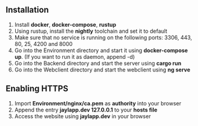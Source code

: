 ## Installation
1. Install **docker**, **docker-compose**, **rustup**
2. Using rustup, install the **nightly** toolchain and set it to default
3. Make sure that no service is running on the following ports: 3306, 443, 80, 25, 4200 and 8000
4. Go into the Environment directory and start it using **docker-compose up**. (If you want to run it as daemon, append -d)
5. Go into the Backend directory and start the server using **cargo run**
6. Go into the Webclient directory and start the webclient using **ng serve**

## Enabling HTTPS
1. Import **Environment/nginx/ca.pem** as **authority** into your browser
2. Append the entry **jaylapp.dev 127.0.0.1** to your **hosts file**
3. Access the website using **jaylapp.dev** in your browser
